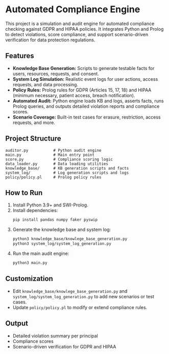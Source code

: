 # Automated Compliance Engine

This project is a simulation and audit engine for automated compliance checking against GDPR and HIPAA policies. It integrates Python and Prolog to detect violations, score compliance, and support scenario-driven verification for data protection regulations.

## Features
- **Knowledge Base Generation:** Scripts to generate testable facts for users, resources, requests, and consent.
- **System Log Simulation:** Realistic event logs for user actions, access requests, and data processing.
- **Policy Rules:** Prolog rules for GDPR (Articles 15, 17, 18) and HIPAA (minimum necessary, patient access, breach notification).
- **Automated Audit:** Python engine loads KB and logs, asserts facts, runs Prolog queries, and outputs detailed violation reports and compliance scores.
- **Scenario Coverage:** Built-in test cases for erasure, restriction, access requests, and more.

## Project Structure
```
auditor.py           # Python audit engine
main.py              # Main entry point
score.py             # Compliance scoring logic
data_loader.py       # Data loading utilities
knowledge_base/      # KB generation scripts and facts
system_log/          # Log generation scripts and logs
policy/policy.pl     # Prolog policy rules
```

## How to Run
1. Install Python 3.9+ and SWI-Prolog.
2. Install dependencies:
   ```bash
   pip install pandas numpy faker pyswip
   ```
3. Generate the knowledge base and system log:
   ```bash
   python3 knowledge_base/knowlege_base_generation.py
   python3 system_log/system_log_generation.py
   ```
4. Run the main audit engine:
   ```bash
   python3 main.py
   ```

## Customization
- Edit `knowledge_base/knowlege_base_generation.py` and `system_log/system_log_generation.py` to add new scenarios or test cases.
- Update `policy/policy.pl` to modify or extend compliance rules.

## Output
- Detailed violation summary per principal
- Compliance scores
- Scenario-driven verification for GDPR and HIPAA